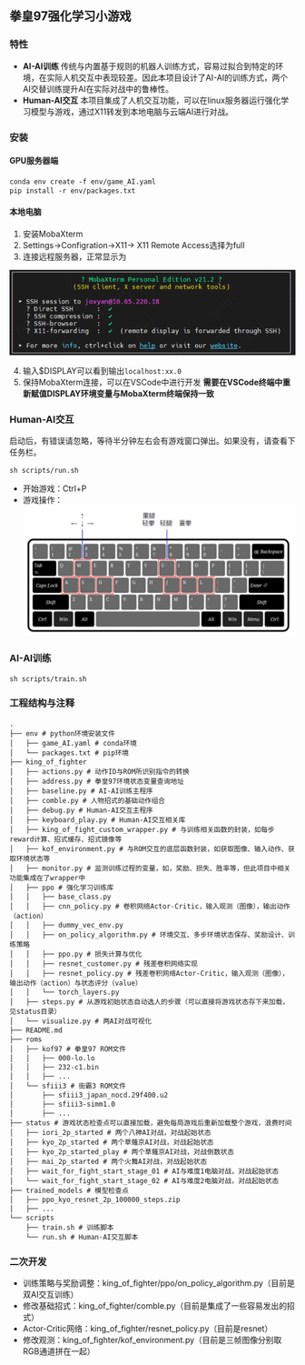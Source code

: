 ## 拳皇97强化学习小游戏

### 特性

+ **AI-AI训练** 传统与内置基于规则的机器人训练方式，容易过拟合到特定的环境，在实际人机交互中表现较差。因此本项目设计了AI-AI的训练方式，两个AI交替训练提升AI在实际对战中的鲁棒性。
+ **Human-AI交互** 本项目集成了人机交互功能，可以在linux服务器运行强化学习模型与游戏，通过X11转发到本地电脑与云端AI进行对战。

### 安装
#### GPU服务器端
```
conda env create -f env/game_AI.yaml
pip install -r env/packages.txt
```
#### 本地电脑
1. 安装MobaXterm
2. Settings->Configration->X11-> X11 Remote Access选择为full
3. 连接远程服务器，正常显示为

![](figures/xmoba.png)

4. 输入$DISPLAY可以看到输出```localhost:xx.0```
5. 保持MobaXterm连接，可以在VSCode中进行开发
**需要在VSCode终端中重新赋值DISPLAY环境变量与MobaXterm终端保持一致**


### Human-AI交互
启动后，有错误请忽略，等待半分钟左右会有游戏窗口弹出。如果没有，请查看下任务栏。
```
sh scripts/run.sh
```
+ 开始游戏：Ctrl+P
+ 游戏操作：
![](figures/opt.png)

### AI-AI训练
```
sh scripts/train.sh
```

### 工程结构与注释

```
.
├── env # python环境安装文件
│   ├── game_AI.yaml # conda环境
│   └── packages.txt # pip环境
├── king_of_fighter
│   ├── actions.py # 动作ID与ROM所识别指令的转换
│   ├── address.py # 拳皇97环境状态变量查询地址
│   ├── baseline.py # AI-AI训练主程序
│   ├── comble.py # 人物招式的基础动作组合
│   ├── debug.py # Human-AI交互主程序
│   ├── keyboard_play.py # Human-AI交互相关库
│   ├── king_of_fight_custom_wrapper.py # 与训练相关函数的封装，如每步reward计算、招式缓存、招式镜像等
│   ├── kof_environment.py # 与ROM交互的底层函数封装，如获取图像、输入动作、获取环境状态等
│   ├── monitor.py # 监测训练过程的变量，如，奖励、损失、胜率等，但此项目中相关功能集成在了wrapper中
│   ├── ppo # 强化学习训练库
│   │   ├── base_class.py
│   │   ├── cnn_policy.py # 卷积网络Actor-Critic，输入观测（图像），输出动作（action）
│   │   ├── dummy_vec_env.py
│   │   ├── on_policy_algorithm.py # 环境交互、多步环境状态保存、奖励设计、训练策略
│   │   ├── ppo.py # 损失计算与优化
│   │   ├── resnet_customer.py # 残差卷积网络实现
│   │   ├── resnet_policy.py # 残差卷积网络Actor-Critic，输入观测（图像），输出动作（action）与状态评分（value）
│   │   └── torch_layers.py
│   ├── steps.py # 从游戏初始状态自动选人的步骤（可以直接将游戏状态存下来加载，见status目录）
│   └── visualize.py # 两AI对战可视化
├── README.md
├── roms
│   ├── kof97 # 拳皇97 ROM文件
│   │   ├── 000-lo.lo
│   │   ├── 232-c1.bin
│   │   ├── ...
│   └── sfiii3 # 街霸3 ROM文件
│       ├── sfiii3_japan_nocd.29f400.u2
│       ├── sfiii3-simm1.0
│       ├── ...
├── status # 游戏状态检查点可以直接加载，避免每局游戏后重新加载整个游戏，浪费时间
│   ├── iori_2p_started # 两个八神AI对战，对战起始状态
│   ├── kyo_2p_started # 两个草薙京AI对战，对战起始状态
│   ├── kyo_2p_started_play # 两个草薙京AI对战，对战倒数状态
│   ├── mai_2p_started # 两个火舞AI对战，对战起始状态
│   ├── wait_for_fight_start_stage_01 # AI与难度1电脑对战，对战起始状态
│   └── wait_for_fight_start_stage_02 # AI与难度2电脑对战，对战起始状态
├── trained_models # 模型检查点
│   ├── ppo_kyo_resnet_2p_100000_steps.zip
│   ├── ...
└── scripts
    ├── train.sh # 训练脚本
    └── run.sh # Human-AI交互脚本
```

### 二次开发

+ 训练策略与奖励调整：king_of_fighter/ppo/on_policy_algorithm.py（目前是双AI交互训练）
+ 修改基础招式：king_of_fighter/comble.py（目前是集成了一些容易发出的招式）
+ Actor-Critic网络：king_of_fighter/resnet_policy.py（目前是resnet）
+ 修改观测：king_of_fighter/kof_environment.py（目前是三帧图像分别取RGB通道拼在一起）